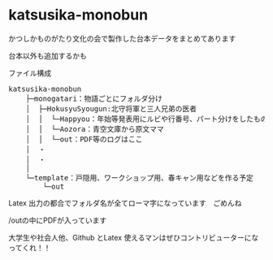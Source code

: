 # katsusika-monobun
かつしかものがたり文化の会で製作した台本データをまとめてあります

台本以外も追加するかも

ファイル構成
<pre>
katsusika-monobun
    ├─monogatari：物語ごとにフォルダ分け
    │  ├─HokusyuSyougun:北守将軍と三人兄弟の医者
    │  │  └─Happyou：年始等発表用にルビや行番号、パート分けをしたもの
    │  │  └─Aozora：青空文庫から原文ママ
    │  │  └─out：PDF等のログはここ
    │  ・
    │  ・
    │
    └─template：戸隠用、ワークショップ用、春キャン用などを作る予定
        └─out
</pre>

Latex 出力の都合でフォルダ名が全てローマ字になっています　ごめんね

/outの中にPDFが入っています

大学生や社会人他、Github とLatex 使えるマンはぜひコントリビューターになってくれ！！